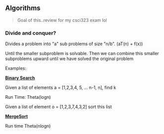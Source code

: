 ## Algorithms 

> Goal of this..review for my csci323 exam lol

### Divide and conquer?

Divides a problem into "a" sub problems of size "n/b". 
    (aT(n) + f(x))

Until the smaller subproblem is solvable. Then we can combine this smaller subproblems upward until we have solved the original problem


Examples:

[__Binary Search__](python/Algorithms/binarySearch.py)

Given a list of elements a = [1,2,3,4, 5, ... n-1, n], find k 
    
Run Time:
Theta(logn)


Given a list of element o = [1,2,3,7,4,3,2] sort this list

[__MergeSort__](python/Algorithms/MergeSort.py)

Run time 
Theta(nlogn)



        





    



